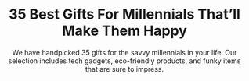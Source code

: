 ---
layout: post
title: 35 Best Gifts For Millennials That’ll Make Them Happy
subtitle: We have handpicked 35 gifts for the savvy millennials in your life. Our selection includes tech gadgets, eco-friendly products, and funky items that are sure to impress.
header-img: "img/post/2023/09/copied/Gifts-For-Millennials.jpg"
header-style: text
permalink: "/gifts-for-millennials/"
catalog: true
tags:
  - Recipients 
  - Men
---    